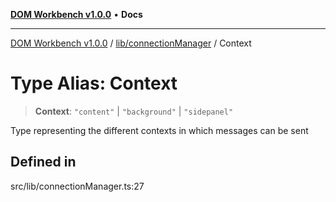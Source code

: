 [**DOM Workbench v1.0.0**](../../../README.md) • **Docs**

***

[DOM Workbench v1.0.0](../../../modules.md) / [lib/connectionManager](../README.md) / Context

# Type Alias: Context

> **Context**: `"content"` \| `"background"` \| `"sidepanel"`

Type representing the different contexts in which messages can be sent

## Defined in

src/lib/connectionManager.ts:27
